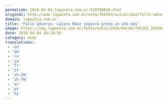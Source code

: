 ```yaml
---
permalink: 2018-04-04-lagaceta.com.ar-529780856.html
original: http://www.lagaceta.com.ar/nota/766393/actualidad/fallo-adverso-lazaro-baez-seguira-preso-ano-mas.html
domain: lagaceta.com.ar
title: 'Fallo adverso: Lázaro Báez seguirá preso un año más'
image: https://img.lagaceta.com.ar/fotos/notas/2018/04/04/766393_20180404165751.jpg
date: 2018-04-04 20:18:54
category: news
translations: 
 - 'en'
 - 'de'
 - 'ru'
 - 'ja'
 - 'fr'
 - 'it'
 - 'zh-CN'
 - 'zh-TW'
 - 'ar'
 - 'pt'
 - 'hy'
---
```


